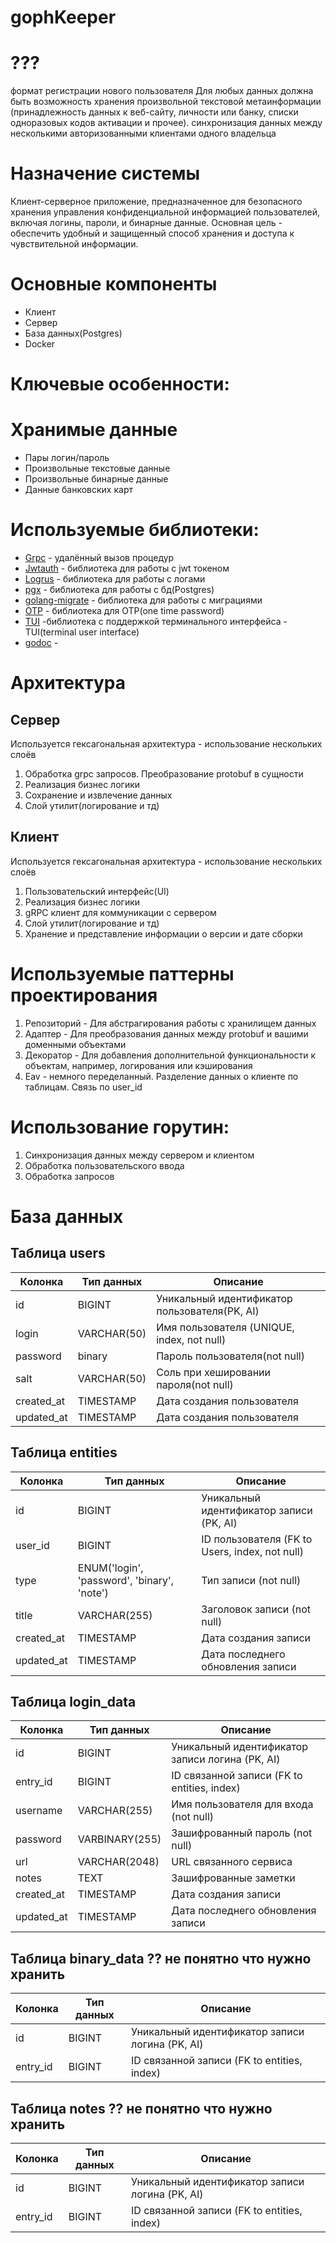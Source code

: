 # gophKeeper

# ???
формат регистрации нового пользователя
Для любых данных должна быть возможность хранения произвольной текстовой метаинформации (принадлежность данных к веб-сайту, личности или банку, списки одноразовых кодов активации и прочее).
синхронизация данных между несколькими авторизованными клиентами одного владельца

# Назначение системы
Клиент-серверное приложение, предназначенное для безопасного хранения управления конфиденциальной информацией пользователей, включая логины, пароли, и бинарные данные.
Основная цель - обеспечить удобный и защищенный способ хранения и доступа к чувствительной информации.

# Основные компоненты
- Клиент
- Сервер
- База данных(Postgres)
- Docker

# Ключевые особенности:

# Хранимые данные
- Пары логин/пароль
- Произвольные текстовые данные
- Произвольные бинарные данные
- Данные банковских карт

# Используемые библиотеки:
- [Grpc](https://pkg.go.dev/google.golang.org/grpc) - удалённый вызов процедур
- [Jwtauth](https://github.com/go-chi/jwtauth) - библиотека для работы с jwt токеном
- [Logrus](https://github.com/sirupsen/logrus) - библиотека для работы с логами
- [pgx](https://github.com/jackc/pgx) - библиотека для работы с бд(Postgres)
- [golang-migrate](https://github.com/golang-migrate/migrate) - библиотека для работы с миграциями
- [OTP](https://github.com/pquerna/otp) - библиотека для OTP(one time password)
- [TUI](https://github.com/marcusolsson/tui-go) -библиотека с поддержкой терминального интерфейса - TUI(terminal user interface)
- [godoc](#) -  

# Архитектура
## Сервер
Используется гексагональная архитектура - использование нескольких слоёв
1) Обработка grpc запросов. Преобразование protobuf в сущности
2) Реализация бизнес логики
3) Сохранение и извлечение данных
4) Слой утилит(логирование и тд)

## Клиент
Используется гексагональная архитектура - использование нескольких слоёв
1) Пользовательский интерфейс(UI)
2) Реализация бизнес логики
3) gRPC клиент для коммуникации с сервером
4) Слой утилит(логирование и тд)
5) Хранение и представление информации о версии и дате сборки

# Используемые паттерны проектирования
1) Репозиторий - Для абстрагирования работы с хранилищем данных
2) Адаптер - Для преобразования данных между protobuf и вашими доменными объектами
3) Декоратор - Для добавления дополнительной функциональности к объектам, например, логирования или кэширования
4) Eav - немного переделанный. Разделение данных о клиенте по таблицам. Связь по user_id

# Использование горутин:
1) Синхронизация данных между сервером и клиентом
2) Обработка пользовательского ввода
3) Обработка запросов

# База данных

## Таблица users

| Колонка    | Тип данных  | Описание                                      |
|------------|-------------|-----------------------------------------------|
| id         | BIGINT      | Уникальный идентификатор пользователя(PK, AI) |
| login      | VARCHAR(50) | Имя пользователя (UNIQUE, index, not null)    |
| password   | binary      | Пароль пользователя(not null)                 |
| salt       | VARCHAR(50) | Соль при хешировании пароля(not null)         |
| created_at | TIMESTAMP   | Дата создания пользователя                    |
| updated_at | TIMESTAMP   | Дата создания пользователя                    |


## Таблица entities

| Колонка    | Тип данных                                  | Описание                                       |
|------------|---------------------------------------------|------------------------------------------------|
| id         | BIGINT                                      | Уникальный идентификатор записи (PK, AI)       |
| user_id    | BIGINT                                      | ID пользователя (FK to Users, index, not null) |
| type       | ENUM('login', 'password', 'binary', 'note') | Тип записи (not null)                          |
| title      | VARCHAR(255)                                | Заголовок записи (not null)                    |
| created_at | TIMESTAMP                                   | Дата создания записи                           |
| updated_at | TIMESTAMP                                   | Дата последнего обновления записи              |

## Таблица login_data

| Колонка    | Тип данных     | Описание                                          |
|------------|----------------|---------------------------------------------------|
| id         | BIGINT         | Уникальный идентификатор записи логина (PK, AI)   |
| entry_id   | BIGINT         | ID связанной записи (FK to entities, index)       |
| username   | VARCHAR(255)   | Имя пользователя для входа (not null)             |
| password   | VARBINARY(255) | Зашифрованный пароль (not null)                   |
| url        | VARCHAR(2048)  | URL связанного сервиса                            |
| notes      | TEXT           | Зашифрованные заметки                             |
| created_at | TIMESTAMP      | Дата создания записи                              |
| updated_at | TIMESTAMP      | Дата последнего обновления записи                 |

## Таблица binary_data ?? не понятно что нужно хранить
| Колонка    | Тип данных     | Описание                                          |
|------------|----------------|---------------------------------------------------|
| id         | BIGINT         | Уникальный идентификатор записи логина (PK, AI)   |
| entry_id   | BIGINT         | ID связанной записи (FK to entities, index)       |

## Таблица notes ?? не понятно что нужно хранить
| Колонка    | Тип данных     | Описание                                          |
|------------|----------------|---------------------------------------------------|
| id         | BIGINT         | Уникальный идентификатор записи логина (PK, AI)   |
| entry_id   | BIGINT         | ID связанной записи (FK to entities, index)       |